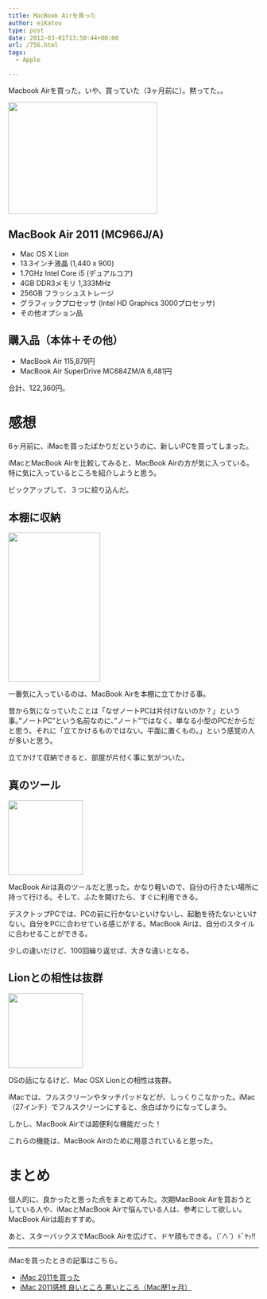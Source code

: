 ```yaml
---
title: MacBook Airを買った
author: eiKatou
type: post
date: 2012-03-01T13:50:44+00:00
url: /756.html
tags:
  - Apple

---
```

Macbook Airを買った。いや、買っていた（3ヶ月前に）。黙ってた。。

[<img src="http://eikatou.net/blog/wp-content/uploads/2012/02/201203_mba1-300x225.jpg" alt="" title="Macbook Air" width="300" height="225" class="alignnone size-medium wp-image-937" srcset="/uploads/2012/02/201203_mba1-300x225.jpg 300w, /uploads/2012/02/201203_mba1-400x300.jpg 400w, /uploads/2012/02/201203_mba1.jpg 600w" sizes="(max-width: 300px) 100vw, 300px" />][1]

## MacBook Air 2011 (MC966J/A)

  * Mac OS X Lion
  * 13.3インチ液晶 (1,440 x 900)
  * 1.7GHz Intel Core i5 (デュアルコア)
  * 4GB DDR3メモリ 1,333MHz
  * 256GB フラッシュストレージ
  * グラフィックプロセッサ (Intel HD Graphics 3000プロセッサ)
  * その他オプション品

<!--more-->

## 購入品（本体＋その他）

  * MacBook Air 115,879円
  * MacBook Air SuperDrive MC684ZM/A 6,481円

合計、122,360円。

# 感想

6ヶ月前に、iMacを買ったばかりだというのに、新しいPCを買ってしまった。

iMacとMacBook Airを比較してみると、MacBook Airの方が気に入っている。特に気に入っているところを紹介しようと思う。

ピックアップして、３つに絞り込んだ。

<!--more-->

## 本棚に収納

[<img src="http://eikatou.net/blog/wp-content/uploads/2012/02/201203_mba2-185x300.jpg" alt="" title="201203_mba2" width="185" height="300" class="alignnone size-medium wp-image-944" srcset="/uploads/2012/02/201203_mba2-185x300.jpg 185w, /uploads/2012/02/201203_mba2.jpg 400w" sizes="(max-width: 185px) 100vw, 185px" />][2]
  
一番気に入っているのは、MacBook Airを本棚に立てかける事。

昔から気になっていたことは「なぜノートPCは片付けないのか？」という事。”ノートPC”という名前なのに、”ノート”ではなく、単なる小型のPCだからだと思う。それに「立てかけるものではない。平面に置くもの。」という感覚の人が多いと思う。

立てかけて収納できると、部屋が片付く事に気がついた。

## 真のツール

[<img src="http://eikatou.net/blog/wp-content/uploads/2012/03/201203_mba3-150x150.png" alt="" title="201203_mba3" width="150" height="150" class="alignnone size-thumbnail wp-image-964" srcset="/uploads/2012/03/201203_mba3-150x150.png 150w, /uploads/2012/03/201203_mba3.png 300w" sizes="(max-width: 150px) 100vw, 150px" />][3]
  
MacBook Airは真のツールだと思った。かなり軽いので、自分の行きたい場所に持って行ける。そして、ふたを開けたら、すぐに利用できる。

デスクトップPCでは、PCの前に行かないといけないし、起動を待たないといけない。自分をPCに合わせている感じがする。MacBook Airは、自分のスタイルに合わせることができる。

少しの違いだけど、100回繰り返せば、大きな違いとなる。

## Lionとの相性は抜群

[<img src="http://eikatou.net/blog/wp-content/uploads/2012/03/mac_lion-150x150.png" alt="" title="mac_lion" width="150" height="150" class="alignnone size-thumbnail wp-image-965" srcset="/uploads/2012/03/mac_lion-150x150.png 150w, /uploads/2012/03/mac_lion.png 300w" sizes="(max-width: 150px) 100vw, 150px" />][4]
  
OSの話になるけど、Mac OSX Lionとの相性は抜群。

iMacでは、フルスクリーンやタッチパッドなどが、しっくりこなかった。iMac（27インチ）でフルスクリーンにすると、余白ばかりになってしまう。

しかし、MacBook Airでは超便利な機能だった！
  
これらの機能は、MacBook Airのために用意されていると思った。

# まとめ

個人的に、良かったと思った点をまとめてみた。次期MacBook Airを買おうとしている人や、iMacとMacBook Airで悩んでいる人は、参考にして欲しい。MacBook Airは超おすすめ。

あと、スターバックスでMacBook Airを広げて、ドヤ顔もできる。（\`∧´）ﾄﾞﾔｯ!!

* * *

iMacを買ったときの記事はこちら。

  * [iMac 2011を買った][5]
  * [iMac 2011感想 良いところ 悪いところ（Mac歴1ヶ月）][6]

 [1]: http://eikatou.net/blog/wp-content/uploads/2012/02/201203_mba1.jpg
 [2]: http://eikatou.net/blog/wp-content/uploads/2012/02/201203_mba2.jpg
 [3]: http://eikatou.net/blog/wp-content/uploads/2012/03/201203_mba3.png
 [4]: http://eikatou.net/blog/wp-content/uploads/2012/03/mac_lion.png
 [5]: http://eikatou.net/blog/2011/07/imac-2011
 [6]: http://eikatou.net/blog/2011/07/imac-2011-impression/
